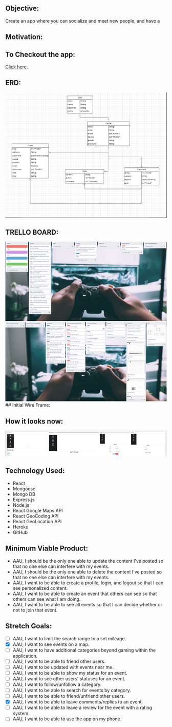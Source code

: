 ##  Objective:
Create an app where you can socialize and meet new people, and have a 
## Motivation:

## To Checkout the app:
[Click here](https://lfg-project.herokuapp.com/).

## ERD:
<img src='public/readmeimg/ERD.png'>

## TRELLO BOARD:

<img src ='public/readmeimg/trello1.png'>
<img src ='public/readmeimg/trello2.png'>
## Initial Wire Frame:


## How it looks now:
<img src='public/readmeimg/webapp.png'>

## Technology Used:
- React  
- Mongoose
- Mongo DB
- Express.js
- Node.js
- React Google Maps API
- React GeoCoding API
- React GeoLocation API
- Heroku
- GitHub

## Minimum Viable Product:

- AAU, I should be the only one able to update the content I've posted so that no one else can interfere with my events.
- AAU, I should be the only one able to delete the content I've posted so that no one else can interfere with my events.
- AAU, I want to be able to create a profile, login, and logout so that I can see personalized content.
- AAU, I want to be able to create an event that others can see so that others can see what I am doing.
- AAU, I want to be able to see all events so that I can decide whether or not to join that event.

## Stretch Goals:

- [ ] AAU, I want to limit the search range to a set mileage.
- [x] AAU, I want to see events on a map.
- [ ] AAU, I want to have additional categories beyond gaming within the application.
- [ ] AAU, I want to be able to friend other users.
- [ ] AAU, I want to be updated with events near me.
- [ ] AAU, I want to be able to show my status for an event.
- [ ] AAU, I want to see other users' statuses for an event.
- [ ] AAU, I want to follow/unfollow a category.
- [ ] AAU, I want to be able to search for events by category.
- [ ] AAU, I want to be able to friend/unfriend other users.
- [x] AAU, I want to be able to leave comments/replies to an event.
- [ ] AAU, I want to be able to leave a review for the event with a rating system.
- [ ] AAU, I want to be able to use the app on my phone.
